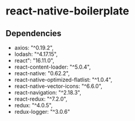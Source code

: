 # react-native-boilerplate

## Dependencies

* axios: "^0.19.2",
* lodash: "^4.17.15",
* react": "16.11.0",
* react-content-loader: "^5.0.4",
* react-native: "0.62.2",
* react-native-optimized-flatlist: "^1.0.4",
* react-native-vector-icons: "^6.6.0",
* react-navigation: "^2.18.3",
* react-redux: "^7.2.0",
* redux: "^4.0.5",
* redux-logger: "^3.0.6"
